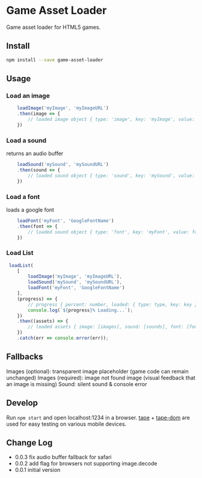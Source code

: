 # Game Asset Loader
Game asset loader for HTML5 games.
## Install
```sh
npm install --save game-asset-loader
```
## Usage
### Load an image
```js
    loadImage('myImage', 'myImageURL')
    .then(image => {
        // loaded image object { type: 'image', key: 'myImage', value: imgNode }
    })
```
### Load a sound
returns an audio buffer
```js
    loadSound('mySound', 'mySoundURL')
    .then(sound => {
        // loaded sound object { type: 'sound', key: 'mySound', value: audioBuffer }
    })
```
### Load a font
loads a google font
```js
    loadFont('myFont', 'GoogleFontName')
    .then(font => {
        // loaded sound object { type: 'font', key: 'myFont', value: fontFamilyName }
    })
```
### Load List
```js
 loadList(
    [
        loadImage('myImage', 'myImageURL'),
        loadSound('mySound', 'mySoundURL'),
        loadFont('myFont', 'GoogleFontName')
    ],
    (progress) => {
        // progress { percent: number, loaded: { type: type, key: key } }
        console.log(`${progress}% Loading...`);
    })
    .then((assets) => {
        // loaded assets { image: [images], sound: [sounds], font: [fonts] }
    })
    .catch(err => console.error(err));
```
## Fallbacks
Images (optional): transparent image placeholder (game code can remain unchanged)
Images (required): image not found image (visual feedback that an image is missing)
Sound: silent sound & console error

## Develop
Run ```npm start``` and open localhost:1234 in a browser.
[tape](https://github.com/substack/tape) + [tape-dom](https://github.com/gritzko/tape-dom) are used for easy testing on various mobile devices.


## Change Log
- 0.0.3 fix audio buffer fallback for safari
- 0.0.2 add flag for browsers not supporting image.decode
- 0.0.1 initial version